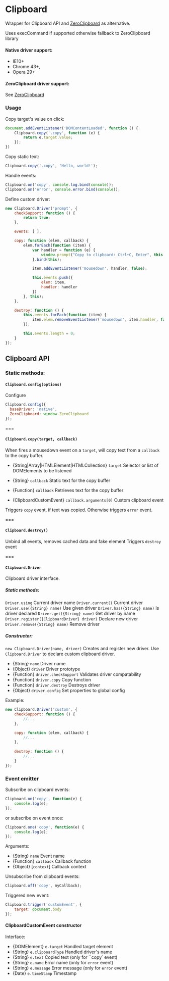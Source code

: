 # Сlipboard
Wrapper for Clipboard API and [ZeroClipboard](https://github.com/zeroclipboard/zeroclipboard) as alternative.

Uses execCommand if supported otherwise fallback to ZeroClipboard library

#### Native driver support:

* IE10+
* Chrome 43+,
* Opera 29+

#### ZeroClipboard driver support:
See [ZeroClipboard](https://github.com/zeroclipboard/zeroclipboard)

### Usage

Copy target's value on click:
```javascript
document.addEventListener('DOMContentLoaded', function () {
    Clipboard.copy('.copy', function (e) {
        return e.target.value;
    });
})
```

Copy static text:
```javascript
Clipboard.copy('.copy', 'Hello, world!');
```


Handle events:
```javascript
Clipboard.on('copy', console.log.bind(console));
Clipboard.on('error', console.error.bind(console));
```


Define custom driver:
```javascript
new Clipboard.Driver('prompt', {
    checkSupport: function () {
        return true;
    },

    events: [ ],

    copy: function (elem, callback) {
        elem.forEach(function (item) {
            var handler = function (e) {
                window.prompt("Copy to clipboard: Ctrl+C, Enter", this.callbackToString(callback, e.target));
            }.bind(this);

            item.addEventListener('mousedown', handler, false);

            this.events.push({
                elem: item,
                handler: handler
            })
        }, this);
    },

    destroy: function () {
        this.events.forEach(function (item) {
            item.elem.removeEventListener('mousedown', item.handler, false);
        });

        this.events.length = 0;
    }
});
```

## Clipboard API

### Static methods:

#### `Clipboard.config(options)`
Configure

```js
Clipboard.config({
  baseDriver: 'native',
  ZeroClipboard: window.ZeroClipboard
});
```

===

#### `Clipboard.copy(target, callback)`
When fires a mousedown event on a `target`, will copy text from a `callback` to the copy buffer.

* {String|Array|HTMLElement|HTMLCollection} `target` Selector or list of DOMElements to be listened
* {String} `callback` Static text for the copy buffer
* {Function} `callback` Retrieves text for the copy buffer

* {ClipboardCustomEvent} `callback.arguments[0]` Custom clipboard event

Triggers `copy` event, if text was copied. Otherwise triggers `error` event.

===

#### `Clipboard.destroy()`
Unbind all events, removes cached data and fake element
Triggers `destroy` event

===

#### `Clipboard.Driver`
Clipboard driver interface.

##### Static methods:
`Driver.using` Current driver name
`Driver.current()` Current driver
`Driver.use({String} name)` Use given driver
`Driver.has({String} name)` Is driver declared
`Driver.get({String} name)` Get driver by name
`Driver.register({ClipboardDriver} driver)` Declare new driver
`Driver.remove({String} name)` Remove driver

##### Constructor:
`new Clipboard.Driver(name, driver)` Creates and register new driver.
Use `Clipboard.Driver` to declare custom clipboard driver.

* {String} `name` Driver name
* {Object} `driver` Driver prototype
* {Function} `driver.checkSupport` Validates driver compatability
* {Function} `driver.copy` Copy function
* {Function} `driver.destroy` Destroys driver
* {Object} `driver.config` Set properties to global config

Example:

```js
new Clipboard.Driver('custom', {
    checkSupport: function () {
        //...
    },

    copy: function (elem, callback) {
        //...
    },
    
    destroy: function () {
        //...
    }
});
```

### Event emitter

Subscribe on clipboard events:
```js
Clipboard.on('copy', function(e) {
    console.log(e);
});
```

or subscribe on event once:
```js
Clipboard.one('copy', function(e) {
    console.log(e);
});
```

Arguments:

* {String} `name` Event name
* {Function} `callback` Callback function
* {Object} [`context`] Callback context

Unsubscribe from clipboard events:
```js
Clipboard.off('copy', myCallback);
```

Triggered new event:
```js
Clipboard.trigger('customEvent', {
    target: document.body
});
```

#### ClipboardCustomEvent constructor

Interface:

* {DOMElement} `e.target` Handled target element
* {String} `e.clipboardType` Handled driver's name
* {String} `e.text` Copied text (only for ``copy` event)
* {String} `e.name` Error name (only for `error` event)
* {String} `e.message` Error message (only for `error` event)
* {Date} `e.timeStamp` Timestamp
